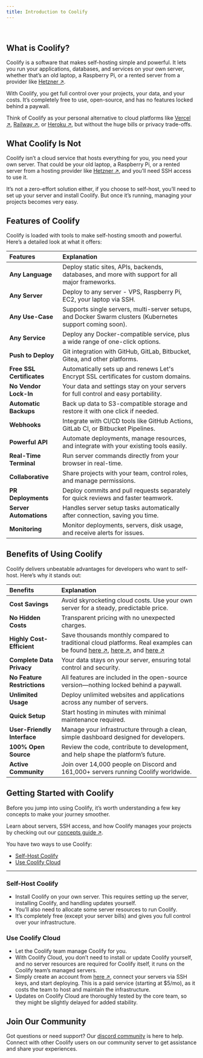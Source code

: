 ```yaml
---
title: Introduction to Coolify
---
```


<ZoomableImage src="/docs/images/get-started/introduction-banner.webp" />

<br />

## What is Coolify?
Coolify is a software that makes self-hosting simple and powerful. It lets you run your applications, databases, and services on your own server, whether that’s an old laptop, a Raspberry Pi, or a rented server from a provider like [Hetzner ↗](https://coolify.io/hetzner). 

With Coolify, you get full control over your projects, your data, and your costs. It’s completely free to use, open-source, and has no features locked behind a paywall. 

Think of Coolify as your personal alternative to cloud platforms like [Vercel ↗](https://vercel.com?utm_source=coolify.io), [Railway ↗](https://railway.com/?utm_source=coolify.io), or [Heroku ↗](https://www.heroku.com/?utm_source=coolify.io), but without the huge bills or privacy trade-offs.


## What Coolify Is Not
Coolify isn’t a cloud service that hosts everything for you, you need your own server. That could be your old laptop, a Raspberry Pi, or a rented server from a hosting provider like [Hetzner ↗](https://coolify.io/hetzner), and you’ll need SSH access to use it. 

It’s not a zero-effort solution either, if you choose to self-host, you’ll need to set up your server and install Coolify. But once it’s running, managing your projects becomes very easy.


## Features of Coolify
Coolify is loaded with tools to make self-hosting smooth and powerful. Here’s a detailed look at what it offers:

| Features                  | Explanation                                                                                              |
|:--------------------------|:---------------------------------------------------------------------------------------------------------|
| **Any Language**          | Deploy static sites, APIs, backends, databases, and more with support for all major frameworks.          |
| **Any Server**            | Deploy to any server - VPS, Raspberry Pi, EC2, your laptop via SSH.                                      |
| **Any Use-Case**          | Supports single servers, multi-server setups, and Docker Swarm clusters (Kubernetes support coming soon).|
| **Any Service**           | Deploy any Docker-compatible service, plus a wide range of one-click options.                            |
| **Push to Deploy**        | Git integration with GitHub, GitLab, Bitbucket, Gitea, and other platforms.                              |
| **Free SSL Certificates**  | Automatically sets up and renews Let's Encrypt SSL certificates for custom domains.                       |
| **No Vendor Lock-In**     | Your data and settings stay on your servers for full control and easy portability.                       |
| **Automatic Backups**     | Back up data to S3-compatible storage and restore it with one click if needed.                           |
| **Webhooks**              | Integrate with CI/CD tools like GitHub Actions, GitLab CI, or Bitbucket Pipelines.                       |
| **Powerful API**          | Automate deployments, manage resources, and integrate with your existing tools easily.                   | 
| **Real-Time Terminal**    | Run server commands directly from your browser in real-time.                                             |
| **Collaborative**         | Share projects with your team, control roles, and manage permissions.                                    |
| **PR Deployments**        | Deploy commits and pull requests separately for quick reviews and faster teamwork.                       |
| **Server Automations**    | Handles server setup tasks automatically after connection, saving you time.                              |
| **Monitoring**            | Monitor deployments, servers, disk usage, and receive alerts for issues.                                 |


## Benefits of Using Coolify
Coolify delivers unbeatable advantages for developers who want to self-host. Here’s why it stands out:

| Benefits                     | Explanation                                                                                                    |
|:--------------------------- |:-------------------------------------------------------------------------------------------------------------- |
| **Cost Savings**            | Avoid skyrocketing cloud costs. Use your own server for a steady, predictable price.                           |
| **No Hidden Costs**         | Transparent pricing with no unexpected charges.                                                                |
| **Highly Cost-Efficient**    | Save thousands monthly compared to traditional cloud platforms. Real examples can be found [here ↗](https://twitter.com/heyandras/status/1742078215986860460), [here ↗](https://twitter.com/heyandras/status/1752209429276086688), and [here ↗](https://twitter.com/heyandras/status/1724510876256944244)           |
| **Complete Data Privacy**   | Your data stays on your server, ensuring total control and security.                                           |
| **No Feature Restrictions** | All features are included in the open-source version—nothing locked behind a paywall.                          |
| **Unlimited Usage**         | Deploy unlimited websites and applications across any number of servers.                                       |
| **Quick Setup**             | Start hosting in minutes with minimal maintenance required.                                                    |
| **User-Friendly Interface** | Manage your infrastructure through a clean, simple dashboard designed for developers.                          |
| **100% Open Source**        | Review the code, contribute to development, and help shape the platform’s future.                              |
| **Active Community**        | Join over 14,000 people on Discord and 161,000+ servers running Coolify worldwide.                             |


## Getting Started with Coolify
Before you jump into using Coolify, it’s worth understanding a few key concepts to make your journey smoother. 

Learn about servers, SSH access, and how Coolify manages your projects by checking out our [concepts guide ↗](/get-started/concepts).

You have two ways to use Coolify:
- [Self-Host Coolify](#self-host-coolify)
- [Use Coolify Cloud](#use-coolify-cloud)

---

### Self-Host Coolify
  - Install Coolify on your own server. This requires setting up the server, installing Coolify, and handling updates yourself. 
  - You’ll also need to allocate some server resources to run Coolify. 
  - It’s completely free (except your server bills) and gives you full control over your infrastructure.


### Use Coolify Cloud
  - Let the Coolify team manage Coolify for you. 
  - With Coolify Cloud, you don’t need to install or update Coolify yourself, and no server resources are required for Coolify itself, it runs on the Coolify team’s managed servers. 
  - Simply create an account from [here ↗](https://app.coolify.io/register), connect your servers via SSH keys, and start deploying. 
  This is a paid service (starting at $5/mo), as it costs the team to host and maintain the infrastructure. 
  - Updates on Coolify Cloud are thoroughly tested by the core team, so they might be slightly delayed for added stability.


## Join Our Community
Got questions or need support? Our [discord community](https://discord.gg/coolify) is here to help. 
Connect with other Coolify users on our community server to get assistance and share your experiences.

